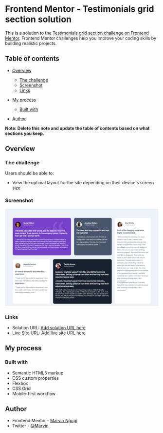 # Frontend Mentor - Testimonials grid section solution

This is a solution to the [Testimonials grid section challenge on Frontend Mentor](https://www.frontendmentor.io/challenges/testimonials-grid-section-Nnw6J7Un7). Frontend Mentor challenges help you improve your coding skills by building realistic projects. 

## Table of contents

- [Overview](#overview)
  - [The challenge](#the-challenge)
  - [Screenshot](#screenshot)
  - [Links](#links)
- [My process](#my-process)
  - [Built with](#built-with)
 
- [Author](#author)

**Note: Delete this note and update the table of contents based on what sections you keep.**

## Overview

### The challenge

Users should be able to:

- View the optimal layout for the site depending on their device's screen size

### Screenshot

![](https://github.com/phoenix-mkay/FrontendMentor-Challenges/blob/master/testimonial-grid-component/images/screenshot.png)

### Links

- Solution URL: [Add solution URL here](https://github.com/phoenix-mkay/FrontendMentor-Challenges/tree/master/testimonial-grid-component)
- Live Site URL: [Add live site URL here](https://zealous-albattani-3d28ed.netlify.app/)

## My process

### Built with

- Semantic HTML5 markup
- CSS custom properties
- Flexbox
- CSS Grid
- Mobile-first workflow


## Author
- Frontend Mentor - [Marvin Ngugi](https://www.frontendmentor.io/profile/phoenix-mkay)
- Twitter - [@Marvin](https://www.twitter.com/Marvin00199204)


